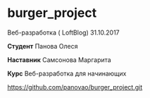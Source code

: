 # burger_project
Веб-разработка ( LoftBlog) 31.10.2017

**Студент** Панова Олеся

**Наставник** Самсонова Маргарита

**Курс** Веб-разработка для начинающих

https://github.com/panovao/burger_project.git
